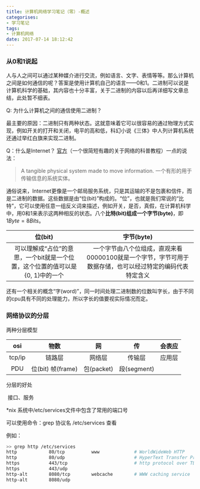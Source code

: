 ```yaml
---
title: 计算机网络学习笔记（零）-概述
categorises:
- 学习笔记
tags: 
- 计算机网络
date: 2017-07-14 18:12:42
---
```


### 从0和1说起

人与人之间可以通过某种媒介进行交流，例如语言、文字、表情等等。那么计算机之间是如何通信的呢？答案是使用计算机自己的语言——0和1。二进制可以说是计算机科学的基础，其内容也十分丰富，关于二进制的内容以后再详细写文章总结，此处暂不细表。

Q: 为什么计算机之间的通信使用二进制？

最主要的原因：二进制只有两种状态。这就意味着它可以很容易的通过物理方式实现，例如开关的打开和关闭，电平的高和低，科幻小说《三体》中人列计算机系统还通过举红白旗来实现二进制。

Q：什么是Internet？
[官方](https://www.khanacademy.org/computing/computer-science/internet-intro/internet-works-intro/v/the-internet-wires-cables-and-wifi)（一个很简短有趣的关于网络的科普教程）一点的说法：
>A tangible physical system made to move information.
>一个有形的用于传输信息的系统实体。

通俗说来，Internet更像是一个邮局服务系统，只是其运输的不是包裹和信件，而是二进制的数据。这些数据是由“位(bit)”构成的。“位”，也就是我们常说的“比特”，它可以使用任意一组反义词来描述，例如开关，是否，真假，在计算机科学中，用0和1来表示这两种相反的状态。八个**比特(bit)**组成一个**字节(byte)**，即$1 Byte = 8 Bits$。

|                  位(bit)                  |                 字节(byte)                 |
| :--------------------------------------: | :--------------------------------------: |
| 可以理解成“占位”的意思，一个bit就是一个位置，这个位置的值可以是{0, 1}中的一个 | 一个字节由八个位组成，直观来看00000100就是一个字节，字节可用于数据存储，也可以经过特定的编码代表特定含义 |

还有一个相关的概念“字(word)”，同一时间处理二进制数的位数叫字长，由于不同的cpu具有不同的处理能力，所以字长的值要视实际情况而定。

### 网络协议的分层

两种分层模型

|  osi   |       物数        |     网     |     传      | 会表应  |
| :----: | :-------------: | :-------: | :--------: | :--: |
| tcp/ip |       链路层       |    网络层    |    传输层     | 应用层  |
|  PDU   | 位(bit) 帧(frame) | 包(packet) | 段(segment) |      |

分层的好处

​   接口、服务

*nix 系统中/etc/services文件中包含了常用的端口号

可以使用命令：grep 协议名 /etc/services 查看

例如：

```sh
>> grep http /etc/services 
http            80/tcp          www             # WorldWideWeb HTTP
http            80/udp                          # HyperText Transfer Protocol
https           443/tcp                         # http protocol over TLS/SSL
https           443/udp
http-alt        8080/tcp        webcache        # WWW caching service
http-alt        8080/udp
```
